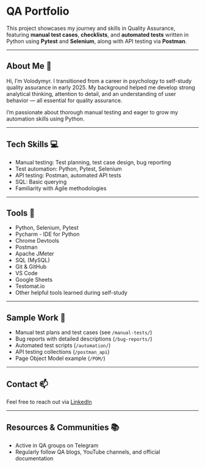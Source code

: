 # QA Portfolio

This project showcases my journey and skills in Quality Assurance, featuring **manual test cases**, **checklists**, and **automated tests** written in Python using **Pytest** and **Selenium**, along with API testing via **Postman**.

---

## About Me 👋

Hi, I’m Volodymyr. I transitioned from a career in psychology to self-study quality assurance in early 2025. My background helped me develop strong analytical thinking, attention to detail, and an understanding of user behavior — all essential for quality assurance.

I’m passionate about thorough manual testing and eager to grow my automation skills using Python.

---

## Tech Skills 💻

- Manual testing: Test planning, test case design, bug reporting  
- Test automation: Python, Pytest, Selenium  
- API testing: Postman, automated API tests  
- SQL: Basic querying 
- Familiarity with Agile methodologies

---

## Tools 🔧

- Python, Selenium, Pytest
- Pycharm - IDE for Python
- Chrome Devtools   
- Postman  
- Apache JMeter  
- SQL (MySQL)  
- Git & GitHub  
- VS Code  
- Google Sheets  
- Testomat.io
- Other helpful tools learned during self-study

---

## Sample Work 🔬

- Manual test plans and test cases (see `/manual-tests/`)  
- Bug reports with detailed descriptions (`/bug-reports/`)  
- Automated test scripts (`/automation/`)  
- API testing collections (`/postman_api`)
- Page Object Model example (`/POM/`)

---

## Contact 📫

Feel free to reach out via [LinkedIn]()

---

## Resources & Communities 📚

- Active in QA groups on Telegram  
- Regularly follow QA blogs, YouTube channels, and official documentation  



